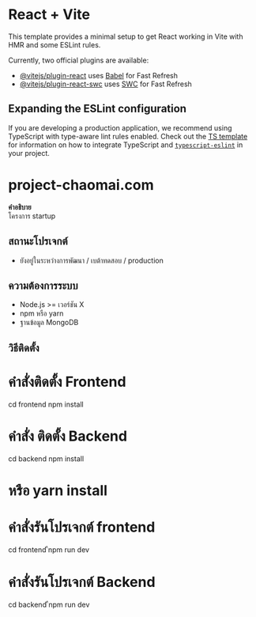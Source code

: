 # React + Vite

This template provides a minimal setup to get React working in Vite with HMR and some ESLint rules.

Currently, two official plugins are available:

- [@vitejs/plugin-react](https://github.com/vitejs/vite-plugin-react/blob/main/packages/plugin-react) uses [Babel](https://babeljs.io/) for Fast Refresh
- [@vitejs/plugin-react-swc](https://github.com/vitejs/vite-plugin-react/blob/main/packages/plugin-react-swc) uses [SWC](https://swc.rs/) for Fast Refresh

## Expanding the ESLint configuration

If you are developing a production application, we recommend using TypeScript with type-aware lint rules enabled. Check out the [TS template](https://github.com/vitejs/vite/tree/main/packages/create-vite/template-react-ts) for information on how to integrate TypeScript and [`typescript-eslint`](https://typescript-eslint.io) in your project.

# project-chaomai.com

**คำอธิบาย**  
โครงการ startup

## สถานะโปรเจกต์  
- ยังอยู่ในระหว่างการพัฒนา / เบต้าทดสอบ / production

## ความต้องการระบบ  
- Node.js >= เวอร์ชัน X  
- npm หรือ yarn  
- ฐานข้อมูล MongoDB 

## วิธีติดตั้ง 
# คำสั่งติดตั้ง Frontend
cd frontend
npm install

# คำสั่ง ติดตั้ง Backend
cd backend
npm install
# หรือ yarn install

# คำสั่งรันโปรเจกต์ frontend
cd frontend 
ืnpm run dev

# คำสั่งรันโปรเจกต์ Backend
cd backend 
ืnpm run dev